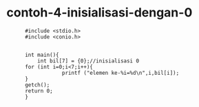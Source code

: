# contoh-4-inisialisasi-dengan-0


          #include <stdio.h>
          #include <conio.h>


          int main(){
              int bil[7] = {0};//inisialisasi 0
          for (int i=0;i<7;i++){
                      printf ("elemen ke-%i=%d\n",i,bil[i]);
          }
          getch();
          return 0;
          }
